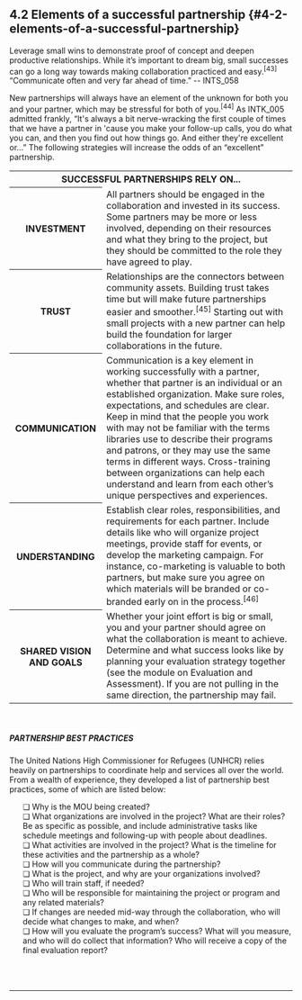 ## 4.2 Elements of a successful partnership {#4-2-elements-of-a-successful-partnership}

<div class="text">Leverage small wins to demonstrate proof of concept and deepen productive relationships. While it’s important to dream big, small successes can go a long way towards making collaboration practiced and easy.<sup>[43]</sup></div>

<div class="text">“Communicate often and very far ahead of time.” -- INTS_058</div>

New partnerships will always have an element of the unknown for both you and your partner, which may be stressful for both of you.<sup>[44]</sup> As INTK_005 admitted frankly, “It&#039;s always a bit nerve-wracking the first couple of times that we have a partner in &#039;cause you make your follow-up calls, you do what you can, and then you find out how things go. And either they&#039;re excellent or…” The following strategies will increase the odds of an “excellent” partnership.

<table class="heading-cell no-common-style"><tr>
<th colspan="2">SUCCESSFUL PARTNERSHIPS RELY ON...</th></tr>
<tr>
<th>INVESTMENT</th>
<td>All partners should be engaged in the collaboration and invested in its success. Some partners may be more or less involved, depending on their resources and what they bring to the project, but they should be committed to the role they have agreed to play.</td>
</tr>
<tr>
<th>TRUST</th>
<td>Relationships are the connectors between community assets. Building trust takes time but will make future partnerships easier and smoother.<sup>[45]</sup> Starting out with small projects with a new partner can help build the foundation for larger collaborations in the future.</td>
</tr>
<tr>
<th>COMMUNICATION</th>
<td>Communication is a key element in working successfully with a partner, whether that partner is an individual or an established organization. Make sure roles, expectations, and schedules are clear. Keep in mind that the people you work with may not be familiar with the terms libraries use to describe their programs and patrons, or they may use the same terms in different ways. Cross-training between organizations can help each understand and learn from each other’s unique perspectives and experiences. </td>
</tr>
<tr>
<th>UNDERSTANDING</th>
<td>Establish clear roles, responsibilities, and requirements for each partner. Include details like who will organize project meetings, provide staff for events, or develop the marketing campaign. For instance, co-marketing is valuable to both partners, but make sure you agree on which materials will be branded or co-branded early on in the process.<sup>[46]</sup></td>
</tr>
<tr>
<th>SHARED VISION AND GOALS</th>
<td>Whether your joint effort is big or small, you and your partner should agree on what the collaboration is meant to achieve. Determine and what success looks like by planning your evaluation strategy together (see the module on Evaluation and Assessment). If you are not pulling in the same direction, the partnership may fail.</td>
</tr>

</table>
<br>


<div class="table-format1"><span class="title"><h5>PARTNERSHIP BEST PRACTICES  </h5></span><p>The United Nations High Commissioner for Refugees (UNHCR) relies heavily on partnerships to coordinate help and services all over the world. From a wealth of experience, they developed a list of partnership best practices, some of which are listed below: </p><ul>❏ Why is the MOU being created? <br>❏ What organizations are involved in the project? What are their roles? Be as specific as possible, and include administrative tasks like schedule meetings and following-up with people about deadlines. <br>❏	What activities are involved in the project? What is the timeline for these activities and the partnership as a whole? <br>❏ How will you communicate during the partnership? 
 <br>❏ What is the project, and why are your organizations involved? 
 <br>❏	Who will train staff, if needed?<br>❏	Who will be responsible for maintaining the project or program and any related materials? <br>❏	If changes are needed mid-way through the collaboration, who will decide what changes to make, and when? <br>❏	How will you evaluate the program’s success? What will you measure, and who will do collect that information? Who will receive a copy of the final evaluation report?</ul></div>
<br>


|  |
| --- |

___________________________________________________________________________________
[^43]: Coalition to Advance Learning in Archives, Libraries and Museums. “Best Practices in Collaboration.” Coalition to Advance Learning in Archives, Libraries and Museums, 2016.

[^44]: Coalition to Advance Learning in Archives, Libraries and Museums. “Best Practices in Collaboration.” Coalition to Advance Learning in Archives, Libraries and Museums, 2016.

[^45]: Coalition to Advance Learning in Archives, Libraries and Museums. “Best Practices in Collaboration.” Coalition to Advance Learning in Archives, Libraries and Museums, 2016.

[^46]: Coalition to Advance Learning in Archives, Libraries and Museums. “Best Practices in Collaboration.” Coalition to Advance Learning in Archives, Libraries and Museums, 2016.